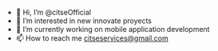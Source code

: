 - 👋 Hi, I’m @citseOfficial
- 👀 I’m interested in new innovate proyects
- 🌱 I’m currently working on mobile application development
- 📫 How to reach me citseservices@gmail.com  

<!---
citseOfficial/citseOfficial is a ✨ special ✨ repository because its `README.md` (this file) appears on your GitHub profile.
You can click the Preview link to take a look at your changes.
--->
